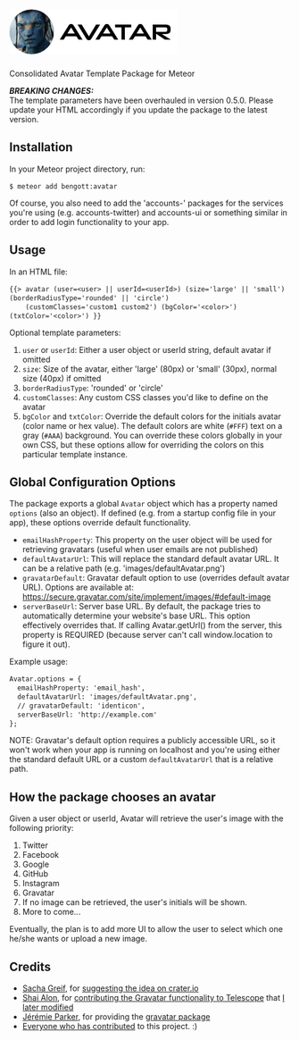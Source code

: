 ![logo](https://raw.githubusercontent.com/bengott/images/master/avatar-logo.png)
================================================================================

Consolidated Avatar Template Package for Meteor


***BREAKING CHANGES:***  
The template parameters have been overhauled in version 0.5.0. Please update your HTML accordingly if you update the package to the latest version.


Installation
------------
In your Meteor project directory, run:  
```
$ meteor add bengott:avatar
```
Of course, you also need to add the 'accounts-<service>' packages for the services you're using (e.g. accounts-twitter) and accounts-ui or something similar in order to add login functionality to your app.

Usage
-----
In an HTML file:
```
{{> avatar (user=<user> || userId=<userId>) (size='large' || 'small') (borderRadiusType='rounded' || 'circle')
    (customClasses='custom1 custom2') (bgColor='<color>') (txtColor='<color>') }}
```

Optional template parameters:
  1. `user` or `userId`: Either a user object or userId string, default avatar if omitted
  2. `size`: Size of the avatar, either 'large' (80px) or 'small' (30px), normal size (40px) if omitted
  3. `borderRadiusType`: 'rounded' or 'circle'
  4. `customClasses`: Any custom CSS classes you'd like to define on the avatar
  5. `bgColor` and `txtColor`: Override the default colors for the initials avatar (color name or hex value). The default colors are white (`#FFF`) text on a gray (`#AAA`) background. You can override these colors globally in your own CSS, but these options allow for overriding the colors on this particular template instance.

Global Configuration Options
----------------------------
The package exports a global `Avatar` object which has a property named `options` (also an object). If defined (e.g. from a startup config file in your app), these options override default functionality.

  - `emailHashProperty`: This property on the user object will be used for retrieving gravatars (useful when user emails are not published)
  - `defaultAvatarUrl`: This will replace the standard default avatar URL. It can be a relative path (e.g. 'images/defaultAvatar.png')
  - `gravatarDefault`: Gravatar default option to use (overrides default avatar URL). Options are available at: https://secure.gravatar.com/site/implement/images/#default-image
  - `serverBaseUrl`: Server base URL. By default, the package tries to automatically determine your website's base URL. This option effectively overrides that. If calling Avatar.getUrl() from the server, this property is REQUIRED (because server can't call window.location to figure it out).

Example usage:
```
Avatar.options = {
  emailHashProperty: 'email_hash',
  defaultAvatarUrl: 'images/defaultAvatar.png',
  // gravatarDefault: 'identicon',
  serverBaseUrl: 'http://example.com'
};
```
NOTE: Gravatar's default option requires a publicly accessible URL, so it won't work when your app is running on localhost and you're using either the standard default URL or a custom `defaultAvatarUrl` that is a relative path.

How the package chooses an avatar
---------------------------------
Given a user object or userId, Avatar will retrieve the user's image with the following priority:
  1. Twitter
  2. Facebook
  3. Google
  4. GitHub
  5. Instagram
  6. Gravatar
  7. If no image can be retrieved, the user's initials will be shown.
  8. More to come...

Eventually, the plan is to add more UI to allow the user to select which one he/she wants or upload a new image.

Credits
-------
- [Sacha Greif](https://github.com/SachaG), for [suggesting the idea on crater.io](http://crater.io/posts/BfMsgzs5AzEdp6Byu)
- [Shai Alon](https://github.com/shaialon), for [contributing the Gravatar functionality to Telescope](https://github.com/TelescopeJS/Telescope/pull/436) that [I later modified](https://github.com/TelescopeJS/Telescope/pull/438)
- [Jérémie Parker](https://github.com/p-j), for providing the [gravatar package](https://github.com/p-j/meteor-gravatar)
- [Everyone who has contributed](https://github.com/bengott/meteor-avatar/graphs/contributors) to this project. :)
